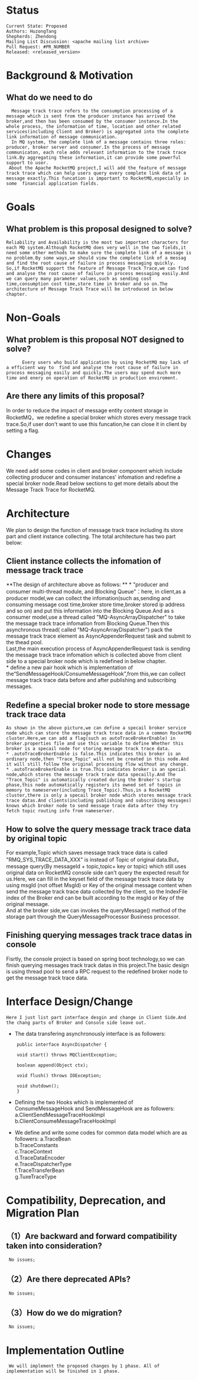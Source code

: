 # Status
    Current State: Proposed    
    Authors: HuzongTang     
    Shepherds: Zhendong     
    Mailing List Discussion: <apache mailing list archive>    
    Pull Request: #PR_NUMBER    
    Released: <released_version>    
# Background & Motivation
## What do we need to do
      Message track trace refers to the consumption processing of a message which is sent from the producer instance has arrived the broker,and then has been consumed by the consumer instance.In the whole process, the information of time, location and other related services(including Client and Broker) is aggregated into the complete link information of message communication.      
      In MQ system, the complete link of a message contains three roles: producer, broker server and consumer.In the process of message communicaton, each role adds relevant information to the track trace link.By aggregating these information,it can provide some powerful support to user.      
     About the Apache RocketMQ project,I will add the feature of message track trace which can help users query every complete link data of a message exactly.This funcation is important to RocketMQ,especially in some  financial application fields.     
    
# Goals
##  What problem is this proposal designed to solve?
    Reliability and Availability is the most two important characters for each MQ system.Although RocketMQ does very well in the two fields,it need some other methods to make sure the complete link of a message is no problem.By some ways,we should view the complete link of a messag and find the root cause of failure in process messaging quickly.        
    So,if RocketMQ support the feature of Message Track Trace,we can find and analyse the root cause of failure in process messaging easily.And we can query many parameter values,such as sending cost time,consumption cost time,store time in broker and so on.The architecture of Message Track Trace will be introduced in below chapter.

# Non-Goals
## What problem is this proposal NOT designed to solve?
          Every users who build application by using RocketMQ may lack of a efficient way to  find and analyse the root cause of failure in process messaging easily and quickly.The users may spend much more time and enery on operation of RocketMQ in production enviroment.           
## Are there any limits of this proposal?  
In order to reduce the impact of message entity content storage in RocketMQ，we redefine a special broker which stores every message track trace.So,if user don't want to use this funcation,he can close it in client by setting a flag.       
# Changes
We need add some codes in client and broker component which include collecting producer and consumer instances' infomation and redefine a special broker node.Read below sections to get more details about the Message Track Trace for RocketMQ.    

# Architecture
We plan to design the function of message track trace including its store part and client instance collecting. The total architecture has two part below:     
## Client instance collects the infomation of message track trace
    
**The design of architecture above as follows:       **
    * "producer and consumer multi-thread module, and Blocking Queue"：here, in client,as a producer model,we can collect the infomation(such as,sending and consuming message cost time,broker store time,broker stored ip address and so on) and put this information into the Blocking Queue.And as s consumer model,use a thread called "MQ-AsyncArrayDispatcher" to take the message track trace infomation from Blocking Queue.Then this asynchronous thread( called "MQ-AsyncArrayDispatcher") pack the message track trace element as AsyncAppenderRequest task and submit to the thead pool.      
    Last,the main execution process of  AsyncAppenderRequest task is sending the message track trace infomation which is collected above from client side to a special broker node which is redefined in below chapter.       
    * define a new pair hook which is implementation of the“SendMessageHook/ConsumeMessageHook”,from this,we can collect message track trace data  before and after publishing and subscribing messages.      
   
## Redefine a special broker node to store message track trace data
    
    As shown in the above picture,we can define a specail broker service node which can store the message track trace data in a common RocketMQ cluster.Here,we can add a flag(such as autoTraceBrokerEnable) in broker.properties file and use this variable to define Whether this broker is a specail node for storing message track trace data.      
    * .autoTraceBrokerEnable is false.This indicates this broker is an ordinary node,then "Trace_Topic" will not be created in this node.And it will still follow the original processing flow without any change.
    * .autoTraceBrokerEnable is true.This indicates broker is an special node,which stores the message track trace data specailly.And The "Trace_Topic" is automatically created during the Broker's startup phase,this node automatically registers its owned set of topics in memory to nameserver(including Trace_Topic).Thus,in a RocketMQ cluster,there is only a specail broker node which stores message track trace datas.And clients(including publishing and subscribing messages) knows which broker node to send message trace data after they try fetch topic routing info from nameserver.

## How to solve the query message track trace data by original topic 
  For example,Topic which saves message track trace data is called "RMQ_SYS_TRACE_DATA_XXX" is instead of Topic of original data.But，message query(By messageId + topic,topic+ key or topic) which still uses original data on RocketMQ console side can't query the expected result for us.Here, we can fill in the keyset field of the message track trace data by using msgId (not offset MsgId) or Key of the original message content when send the message track trace data collected by the client, so the IndexFile index of the Broker end can be built according to the msgId or Key of the original message.          
    And at the broker side,we can invokes the queryMessage() method of the storage part through the QueryMessageProcessor Business processor.         

## Finishing querying messages track trace datas in console
Fisrtly, the console project is based on spring boot technology,so we can finish querying messages track track datas in this project.The basic design is using thread pool to send a RPC request to the redefined broker node to get the message track trace data.     
  
# Interface Design/Change
    Here I just list part interface desgin and change in Client Side.And the chang parts of Broker and Console side leave out.          
   * The data transfering asynchronously interface is as followers: 
```
    public interface AsyncDispatcher {

	void start() throws MQClientException;

	boolean append(Object ctx);

	void flush() throws IOException;

	void shutdown();	
    }
```
* Defining the two Hooks which is implemented of ConsumeMessageHook and SendMessageHook are as followers:
     a.ClientSendMessageTraceHookImpl        
     b.ClientConsumeMessageTraceHookImpl       

* We define and write some codes for common data model which are as followers:
     a.TraceBean      
     b.TraceConstants     
     c.TraceContext     
     d.TraceDataEncoder    
     e.TraceDispatcherType   
     f.TraceTransferBean   
     g.TuxeTraceType    
# Compatibility, Deprecation, and Migration Plan
##     （1）Are backward and forward compatibility taken into consideration?
     No issues;
##     （2）Are there deprecated APIs?
     No issues;
##  （3）How do we do migration?
     No issues;

# Implementation Outline
     We will implement the proposed changes by 1 phase. All of implementation will be finished in 1 phase.